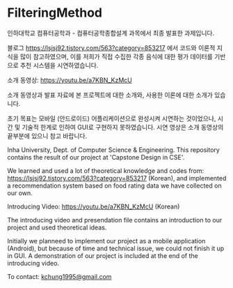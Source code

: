 # FilteringMethod
인하대학교 컴퓨터공학과 - 컴퓨터공학종합설계 과목에서 최종 발표한 과제입니다.

블로그 https://lsjsj92.tistory.com/563?category=853217 에서 코드와 이론적 지식을 많이 참고하였으며,
이를 저희가 직접 수집한 각종 음식에 대한 평가 데이터를 기반으로 추천 시스템을 시연하였습니다.

소개 동영상:
https://youtu.be/a7KBN_KzMcU

소개 동영상과 발표 자료에 본 프로젝트에 대한 소개와, 사용한 이론에 대한 소개가 있습니다.

초기 목표는 모바일 (안드로이드) 어플리케이션으로 완성시켜 시연하는 것이었으나,
시간 및 기술적 한계로 인하여 GUI로 구현하지 못하였습니다.
시연 영상은 소개 동영상의 끝부분에 있으니 참고 바랍니다.



Inha University, Dept. of Computer Science & Engineering.
This repository contains the result of our project at 'Capstone Design in CSE'.

We learned and used a lot of theoretical knowledge and codes from: https://lsjsj92.tistory.com/563?category=853217 (Korean),
and implemented a recommendation system based on food rating data we have collected on our own.

Introducing Video:
https://youtu.be/a7KBN_KzMcU (Korean)

The introducing video and presendation file contains an introduction to our project and used theoretical ideas.

Initially we planneed to implement our project as a mobile application (Android),
but because of time and technical issue, we could not finish it up in GUI.
A demonstration of our project is included at the end of the introducing video.


To contact: kchung1995@gmail.com
